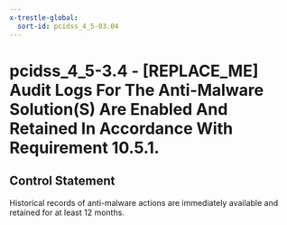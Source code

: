 ```yaml
---
x-trestle-global:
  sort-id: pcidss_4_5-03.04
---
```


# pcidss_4_5-3.4 - \[REPLACE_ME\] Audit Logs For The Anti-Malware Solution(S) Are Enabled And Retained In Accordance With Requirement 10.5.1.

## Control Statement

Historical records of anti-malware actions are immediately available and retained for at
least 12 months.
